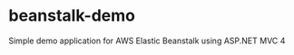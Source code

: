beanstalk-demo
==============

Simple demo application for AWS Elastic Beanstalk using ASP.NET MVC 4
